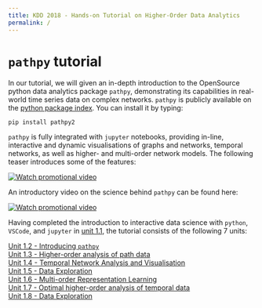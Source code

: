 ```yaml
---
title: KDD 2018 - Hands-on Tutorial on Higher-Order Data Analytics
permalink: /
---
```


# `pathpy` tutorial

In our tutorial, we will given an in-depth introduction to the OpenSource python data analytics package `pathpy`, demonstrating its capabilities in real-world time series data on complex networks. `pathpy` is publicly available on the [python package index](https://pypi.org/project/pathpy2/). You can install it by typing:

```
pip install pathpy2
```

`pathpy` is fully integrated with `jupyter` notebooks, providing in-line, interactive and dynamic visualisations of graphs and networks, temporal networks, as well as higher- and multi-order network models. The following teaser introduces some of the features:

[![Watch promotional video](https://img.youtube.com/vi/QIPqFaR2Z5c/0.jpg)](https://www.youtube.com/watch?v=QIPqFaR2Z5c)

An introductory video on the science behind `pathpy` can be found here:

[![Watch promotional video](https://img.youtube.com/vi/CxJkVrD2ZlM/0.jpg)](https://www.youtube.com/watch?v=CxJkVrD2ZlM)

Having completed the introduction to interactive data science with `python`, `VSCode`, and `jupyter` in [unit 1.1](https://github.com/IngoScholtes/kdd2018-tutorial/blob/master/code/1_1_vscode_jupyter.py), the tutorial consists of the following 7 units:

[Unit 1.2 - Introducing `pathpy`](https://htmlpreview.github.io/?https://github.com/IngoScholtes/kdd2018-tutorial/blob/master/solutions/1_2_pathpy.html)  
[Unit 1.3 - Higher-order analysis of path data](https://htmlpreview.github.io/?https://github.com/IngoScholtes/kdd2018-tutorial/blob/master/solutions/1_3_higher_order.html)  
[Unit 1.4 - Temporal Network Analysis and Visualisation](https://htmlpreview.github.io/?https://github.com/IngoScholtes/kdd2018-tutorial/blob/master/solutions/1_4_temporal_networks.html)  
[Unit 1.5 - Data Exploration](https://htmlpreview.github.io/?https://github.com/IngoScholtes/kdd2018-tutorial/blob/master/solutions/1_5_exploration.html)  
[Unit 1.6 - Multi-order Representation Learning](https://htmlpreview.github.io/?https://github.com/IngoScholtes/kdd2018-tutorial/blob/master/solutions/1_6_multi_order.html)  
[Unit 1.7 - Optimal higher-order analysis of temporal data](https://htmlpreview.github.io/?https://github.com/IngoScholtes/kdd2018-tutorial/blob/master/solutions/1_7_optimal_analysis.html)  
[Unit 1.8 - Data Exploration](https://htmlpreview.github.io/?https://github.com/IngoScholtes/kdd2018-tutorial/blob/master/solutions/1_8_exploration.html)  